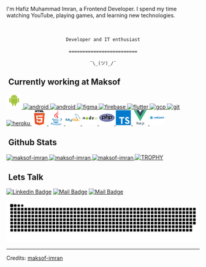<!-- <div align="center">
  // <img src="https://raw.githubusercontent.com/gist/maksof-imran/99b1635ffc5c8e325bdcdd93115f09f9/raw/22c367b789fc8fabb9608e44133eddb3c3c432ce/github-header-image.svg" alt="Card header"/>
</div> 

<p align="center">
  // [![](https://visitcount.itsvg.in/api?id=maksof-imran&icon=3&color=6)](https://github.com/maksof-imran)
  &nbsp;
  <a href="https://github.com/maksof-imran?tab=followers">
    <img src="https://img.shields.io/github/followers/maksof-imran?style=social" alt="Followers" />
  </a>
</p> -->

<div>

I'm Hafiz Muhammad Imran, a Frontend Developer. I spend my time watching YouTube, playing games, and learning new technologies.

<br>

</div>

<div align="center">

`Developer and IT enthusiast`
<br>

`=========================`
<br>

`¯\_(ツ)_/¯`

</div>

<div>

## &nbsp;Currently working at Maksof

</div>

<div>

<p  align="left">

<a  href="https://developer.android.com"  target="_blank"  rel="noreferrer">

<img  src="https://raw.githubusercontent.com/devicons/devicon/master/icons/android/android-original-wordmark.svg"  alt="android"  width="40"  height="40"/>

</a>

<a  href="https://svelte.dev/"  target="_blank"  rel="noreferrer">

<img  src="https://nextjs.org/favicon.ico"  alt="android"    height="30"/>

</a>
  
<a  href="https://nextjs.org/"  target="_blank"  rel="noreferrer">

<img  src="https://svelte.dev/_app/immutable/assets/svelte-logo.5c5d7d20.svg"  alt="android"  width="50"  height="50"/>
</a>

<a  href="https://www.figma.com/"  target="_blank"  rel="noreferrer">

<img  src="https://www.vectorlogo.zone/logos/figma/figma-icon.svg"  alt="figma"  width="40"  height="40"/>

</a>

<a  href="https://firebase.google.com/"  target="_blank"  rel="noreferrer">

<img  src="https://www.vectorlogo.zone/logos/firebase/firebase-icon.svg"  alt="firebase"  width="40"  height="40"/>

</a>

<a  href="https://flutter.dev"  target="_blank"  rel="noreferrer">

<img  src="https://www.vectorlogo.zone/logos/flutterio/flutterio-icon.svg"  alt="flutter"  width="40"  height="40"/>

</a>

<a  href="https://cloud.google.com"  target="_blank"  rel="noreferrer">

<img  src="https://www.vectorlogo.zone/logos/google_cloud/google_cloud-icon.svg"  alt="gcp"  width="40"  height="40"/>

</a>

<a  href="https://git-scm.com/"  target="_blank"  rel="noreferrer">

<img  src="https://www.vectorlogo.zone/logos/git-scm/git-scm-icon.svg"  alt="git"  width="40"  height="40"/>

</a>

<a  href="https://heroku.com"  target="_blank"  rel="noreferrer">

<img  src="https://www.vectorlogo.zone/logos/heroku/heroku-icon.svg"  alt="heroku"  width="40"  height="40"/>

</a>

<a  href="https://www.w3.org/html/"  target="_blank"  rel="noreferrer">

<img  src="https://raw.githubusercontent.com/devicons/devicon/master/icons/html5/html5-original-wordmark.svg"  alt="html5"  width="40"  height="40"/>

</a>

<a  href="https://www.java.com"  target="_blank"  rel="noreferrer">

<img  src="https://raw.githubusercontent.com/devicons/devicon/master/icons/java/java-original.svg"  alt="java"  width="40"  height="40"/>

</a>

<a  href="https://www.mysql.com/"  target="_blank"  rel="noreferrer">

<img  src="https://raw.githubusercontent.com/devicons/devicon/master/icons/mysql/mysql-original-wordmark.svg"  alt="mysql"  width="40"  height="40"/>

</a>

<a  href="https://nodejs.org"  target="_blank"  rel="noreferrer">

<img  src="https://raw.githubusercontent.com/devicons/devicon/master/icons/nodejs/nodejs-original-wordmark.svg"  alt="nodejs"  width="40"  height="40"/>

</a>

<a  href="https://www.php.net"  target="_blank"  rel="noreferrer">

<img  src="https://raw.githubusercontent.com/devicons/devicon/master/icons/php/php-original.svg"  alt="php"  width="40"  height="40"/>

</a>

<a  href="https://www.typescriptlang.org/"  target="_blank"  rel="noreferrer">

<img  src="https://raw.githubusercontent.com/devicons/devicon/master/icons/typescript/typescript-original.svg"  alt="typescript"  width="40"  height="40"/>

</a>

<a  href="https://vuejs.org/"  target="_blank"  rel="noreferrer">

<img  src="https://raw.githubusercontent.com/devicons/devicon/master/icons/vuejs/vuejs-original-wordmark.svg"  alt="vuejs"  width="40"  height="40"/>

</a>

<a  href="https://webpack.js.org"  target="_blank"  rel="noreferrer">

<img  src="https://raw.githubusercontent.com/devicons/devicon/d00d0969292a6569d45b06d3f350f463a0107b0d/icons/webpack/webpack-original-wordmark.svg"  alt="webpack"  width="40"  height="40"/>

</a>

</p>

</div>

<div>

## &nbsp;Github Stats

  <a href="https://github.com/maksof-imran">
   <img  align="center" height="200" width="500" src="https://github-readme-stats.vercel.app/api?username=maksof-imran&show_icons=true&locale=en&theme=aura"  alt="maksof-imran"  />
</a>
  <a href="https://github.com/maksof-imran">
    <img  align="center" height="200" width="400" src="https://github-readme-stats.vercel.app/api/top-langs?username=maksof-imran&show_icons=true&locale=en&layout=compact&theme=aura"  alt="maksof-imran"  />
      <a href="https://github.com/maksof-imran">
    <img  align="center" height="250" width="900" src="https://github-readme-streak-stats.herokuapp.com/?user=maksof-imran&theme=aura&hide_border=true&date_format=M%20j%5B%2C%20Y%5D&currStreakNum=DDDDDD"  alt="maksof-imran"  />
  </a>
  <a  href="https://github.com/ryo-ma/github-profile-trophy"><img  src="https://github-profile-trophy.vercel.app/?username=maksof-imran&theme=aura&row=1&column=7&margin-h=15&margin-w=5&no-bg=true" alt="TROPHY"   alt="maksof-imran" /></a>
</div>

<div>

## &nbsp;Lets Talk

[![Linkedin Badge](https://img.shields.io/badge/-Muhammad%20imran-0e76a8?style=flat&labelColor=0e76a8&logo=linkedin&logoColor=white)](https://www.linkedin.com/in/muhammad-imran-ali/)
[![Mail Badge](https://img.shields.io/badge/-Muhammad%20imran-4267B2?style=flat&labelColor=4267B2&logo=facebook&logoColor=white)](https://web.facebook.com/muhammadimran109/)
[![Mail Badge](https://img.shields.io/badge/-Muhammad%20imran-c0392b?style=flat&labelColor=c0392b&logo=gmail&logoColor=white)](mailto:rrimran109@gmail.com)

</div>

<div>
  <img src="https://github.com/maksof-imran/maksof-imran/blob/main/contribution.svg" alt="snake"></center>
</div>

---

Credits: [maksof-imran](https://github.com/maksof-imran)
